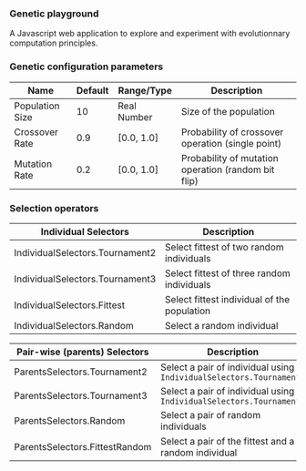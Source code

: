### Genetic playground

A Javascript web application to explore and experiment with evolutionnary computation principles.

### Genetic configuration parameters

| Name            | Default | Range/Type  | Description                                         |
| --------------- | ------- | ----------- | --------------------------------------------------- |
| Population Size | 10      | Real Number | Size of the population                              |
| Crossover Rate  | 0.9     | [0.0, 1.0]  | Probability of crossover operation (single point)   |
| Mutation Rate   | 0.2     | [0.0, 1.0]  | Probability of mutation operation (random bit flip) |

### Selection operators

| Individual Selectors            | Description                                 |
| ------------------------------- | ------------------------------------------- |
| IndividualSelectors.Tournament2 | Select fittest of two random individuals    |
| IndividualSelectors.Tournament3 | Select fittest of three random individuals  |
| IndividualSelectors.Fittest     | Select fittest individual of the population |
| IndividualSelectors.Random      | Select a random individual                  |

| Pair-wise (parents) Selectors  | Description                                                         |
| ------------------------------ | ------------------------------------------------------------------- |
| ParentsSelectors.Tournament2   | Select a pair of individual using `IndividualSelectors.Tournament2` |
| ParentsSelectors.Tournament3   | Select a pair of individual using `IndividualSelectors.Tournament3` |
| ParentsSelectors.Random        | Select a pair of random individuals                                 |
| ParentsSelectors.FittestRandom | Select a pair of the fittest and a random individual                |
